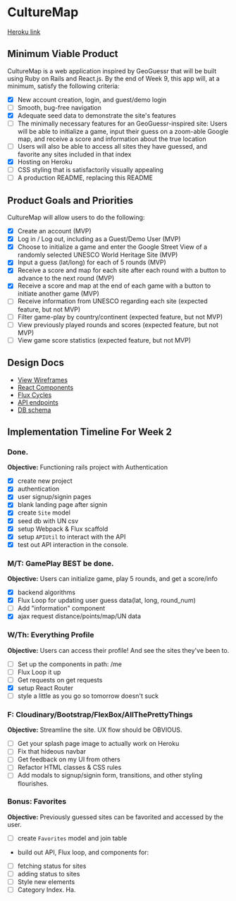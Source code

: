 # CultureMap

[Heroku link][heroku]

[heroku]: https://culturemap.herokuapp.com/

## Minimum Viable Product

CultureMap is a web application inspired by GeoGuessr that will be built using Ruby on Rails and React.js.  By the end of Week 9, this app will, at a minimum, satisfy the following criteria:

- [x] New account creation, login, and guest/demo login
- [ ] Smooth, bug-free navigation
- [x] Adequate seed data to demonstrate the site's features
- [ ] The minimally necessary features for an GeoGuessr-inspired site: Users will be able to initialize a game, input their guess on a zoom-able Google map, and receive a score and information about the true location
- [ ] Users will also be able to access all sites they have guessed, and favorite any sites included in that index
- [x] Hosting on Heroku
- [ ] CSS styling that is satisfactorily visually appealing
- [ ] A production README, replacing this README

## Product Goals and Priorities

CultureMap will allow users to do the following:

- [x] Create an account (MVP)
- [x] Log in / Log out, including as a Guest/Demo User (MVP)
- [x] Choose to initialize a game and enter the Google Street View of a randomly selected UNESCO World Heritage Site (MVP)
- [x] Input a guess (lat/long) for each of 5 rounds (MVP)
- [x] Receive a score and map for each site after each round with a button to advance to the next round (MVP)
- [x] Receive a score and map at the end of each game with a button to initiate another game (MVP)
- [ ] Receive information from UNESCO regarding each site (expected feature, but not MVP)
- [ ] Filter game-play by country/continent (expected feature, but not MVP)
- [ ] View previously played rounds and scores (expected feature, but not MVP)
- [ ] View game score statistics (expected feature, but not MVP)

## Design Docs
* [View Wireframes][views]
* [React Components][components]
* [Flux Cycles][flux-cycles]
* [API endpoints][api-endpoints]
* [DB schema][schema]

[views]: ./docs/wireframes.md
[components]: ./docs/components.md
[flux-cycles]: ./docs/flux-cycles.md
[api-endpoints]: ./docs/api-endpoints.md
[schema]: ./docs/schema.md

## Implementation Timeline For Week 2

### Done.

**Objective:** Functioning rails project with Authentication

- [x] create new project
- [x] authentication
- [x] user signup/signin pages
- [x] blank landing page after signin
- [x] create `Site` model
- [x] seed db with UN csv
- [x] setup Webpack & Flux scaffold
- [x] setup `APIUtil` to interact with the API
- [x] test out API interaction in the console.

### M/T: GamePlay BEST be done.

**Objective:** Users can initialize game, play 5 rounds, and get a score/info

- [x] backend algorithms
- [x] Flux Loop for updating user guess data(lat, long, round_num)
- [ ] Add "information" component
- [x] ajax request distance/points/map/UN data

### W/Th: Everything Profile

**Objective:** Users can access their profile! And see the sites they've been to.

- [ ] Set up the components in path: /me
- [ ] Flux Loop it up
- [ ] Get requests on get requests
- [x] setup React Router
- [ ] style a little as you go so tomorrow doesn't suck

### F: Cloudinary/Bootstrap/FlexBox/AllThePrettyThings

**Objective:** Streamline the site. UX flow should be OBVIOUS.

- [ ] Get your splash page image to actually work on Heroku
- [ ] Fix that hideous navbar
- [ ] Get feedback on my UI from others
- [ ] Refactor HTML classes & CSS rules
- [ ] Add modals to signup/signin form, transitions, and other styling flourishes.

### Bonus: Favorites

**Objective:** Previously guessed sites can be favorited and accessed by the user.

- [ ] create `Favorites` model and join table
- build out API, Flux loop, and components for:
- [ ] fetching status for sites
- [ ] adding status to sites
- [ ] Style new elements
- [ ] Category Index. Ha.
